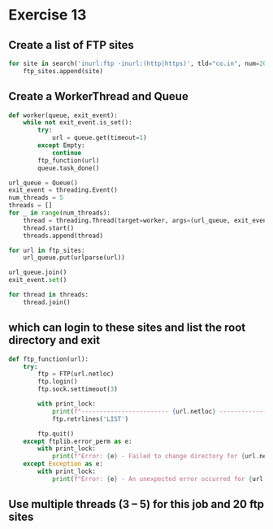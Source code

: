 # Exercise 13
## Create a list of FTP sites
```python
for site in search('inurl:ftp -inurl:(http|https)', tld="co.in", num=20, stop=20, pause=2):
    ftp_sites.append(site)
```
## Create a WorkerThread and Queue
```python
def worker(queue, exit_event):
    while not exit_event.is_set():
        try:
            url = queue.get(timeout=1)
        except Empty:
            continue
        ftp_function(url)
        queue.task_done()

url_queue = Queue()
exit_event = threading.Event()
num_threads = 5
threads = []
for _ in range(num_threads):
    thread = threading.Thread(target=worker, args=(url_queue, exit_event))
    thread.start()
    threads.append(thread)

for url in ftp_sites:
    url_queue.put(urlparse(url))

url_queue.join()
exit_event.set()

for thread in threads:
    thread.join()
```
## which can login to these sites and list the root directory and exit
```python
def ftp_function(url):
    try:
        ftp = FTP(url.netloc)
        ftp.login()
        ftp.sock.settimeout(3)

        with print_lock:
            print(f"------------------------ {url.netloc} ------------------------")
            ftp.retrlines('LIST')

        ftp.quit()
    except ftplib.error_perm as e:
        with print_lock:
            print(f"Error: {e} - Failed to change directory for {url.netloc}")
    except Exception as e:
        with print_lock:
            print(f"Error: {e} - An unexpected error occurred for {url.netloc}")
```
## Use multiple threads (3 – 5) for this job and 20 ftp sites